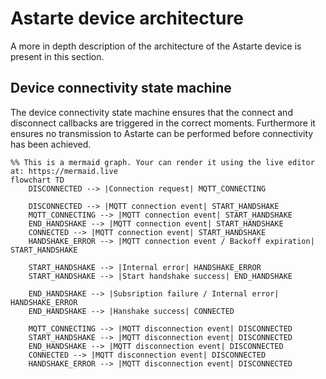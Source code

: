 <!--
Copyright 2024 SECO Mind Srl

SPDX-License-Identifier: Apache-2.0
-->

# Astarte device architecture

A more in depth description of the architecture of the Astarte device is present in this section.

## Device connectivity state machine

The device connectivity state machine ensures that the connect and disconnect callbacks are
triggered in the correct moments. Furthermore it ensures no transmission to Astarte can be
performed before connectivity has been achieved.

```mermaid
%% This is a mermaid graph. Your can render it using the live editor at: https://mermaid.live
flowchart TD
    DISCONNECTED --> |Connection request| MQTT_CONNECTING

    DISCONNECTED --> |MQTT connection event| START_HANDSHAKE
    MQTT_CONNECTING --> |MQTT connection event| START_HANDSHAKE
    END_HANDSHAKE --> |MQTT connection event| START_HANDSHAKE
    CONNECTED --> |MQTT connection event| START_HANDSHAKE
    HANDSHAKE_ERROR --> |MQTT connection event / Backoff expiration| START_HANDSHAKE

    START_HANDSHAKE --> |Internal error| HANDSHAKE_ERROR
    START_HANDSHAKE --> |Start handshake success| END_HANDSHAKE

    END_HANDSHAKE --> |Subsription failure / Internal error| HANDSHAKE_ERROR
    END_HANDSHAKE --> |Hanshake success| CONNECTED

    MQTT_CONNECTING --> |MQTT disconnection event| DISCONNECTED
    START_HANDSHAKE --> |MQTT disconnection event| DISCONNECTED
    END_HANDSHAKE --> |MQTT disconnection event| DISCONNECTED
    CONNECTED --> |MQTT disconnection event| DISCONNECTED
    HANDSHAKE_ERROR --> |MQTT disconnection event| DISCONNECTED
```
